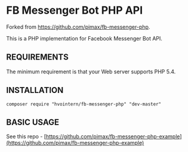 FB Messenger Bot PHP API
========================
Forked from https://github.com/pimax/fb-messenger-php.

This is a PHP implementation for Facebook Messenger Bot API.

REQUIREMENTS
------------
The minimum requirement is that your Web server supports PHP 5.4.

INSTALLATION
------------

```
composer require "hvointern/fb-messenger-php" "dev-master"
```

BASIC USAGE
------------
See this repo - [https://github.com/pimax/fb-messenger-php-example](https://github.com/pimax/fb-messenger-php-example)
